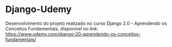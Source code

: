 # Django-Udemy
Desenvolvimento do projeto realizado no curso Django 2.0 - Aprendendo os Conceitos Fundamentais, disponivel no link: https://www.udemy.com/django-20-aprendendo-os-conceitos-fundamentais/

